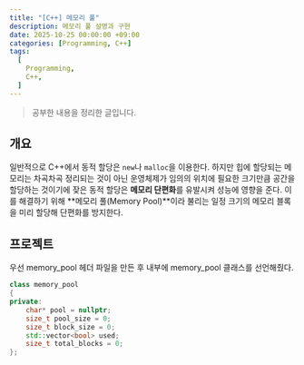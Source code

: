 ```yaml
---
title: "[C++] 메모리 풀"
description: 메모리 풀 설명과 구현
date: 2025-10-25 00:00:00 +09:00
categories: [Programming, C++]
tags:
  [
    Programming,
    C++,
  ]
---
```


> 공부한 내용을 정리한 글입니다.

## 개요
일반적으로 C++에서 동적 할당은 `new`나 `malloc`을 이용한다. 하지만 힙에 할당되는 메모리는 차곡차곡 정리되는 것이 아닌 운영체제가 임의의 위치에 필요한 크기만큼 공간을 할당하는 것이기에 잦은 동적 할당은 **메모리 단편화**를 유발시켜 성능에 영향을 준다. 이를 해결하기 위해 **메모리 풀(Memory Pool)**이라 불리는 일정 크기의 메모리 블록을 미리 할당해 단편화를 방지한다.

## 프로젝트
우선 memory_pool 헤더 파일을 만든 후 내부에 memory_pool 클래스를 선언해줬다.

```c++
class memory_pool
{
private:
	char* pool = nullptr;
	size_t pool_size = 0;
	size_t block_size = 0;
	std::vector<bool> used;
	size_t total_blocks = 0;
};
```

